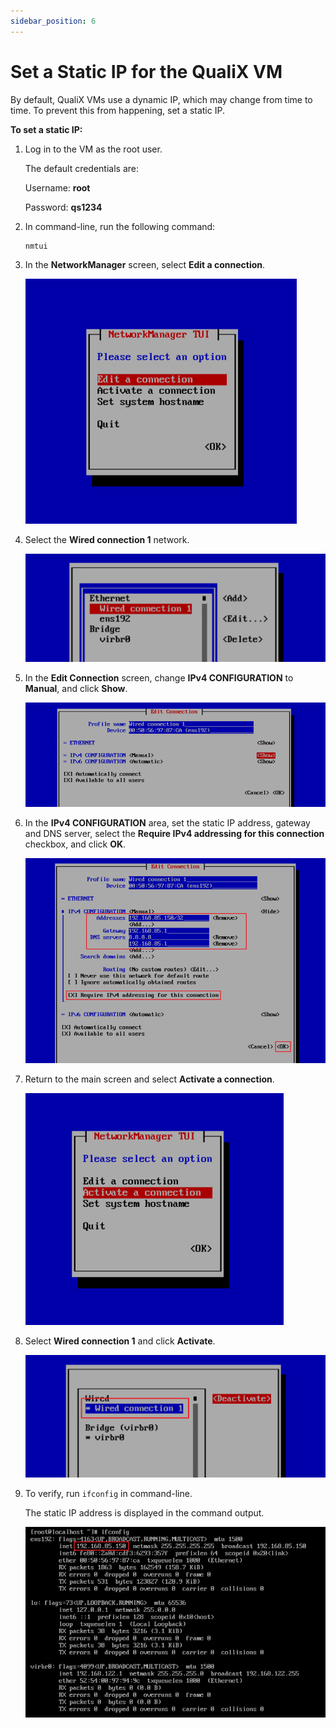 ```yaml
---
sidebar_position: 6
---
```


# Set a Static IP for the QualiX VM

By default, QualiX VMs use a dynamic IP, which may change from time to time. To prevent this from happening, set a static IP.

**To set a static IP:**

1. Log in to the VM as the root user.
    
    The default credentials are:
    
    Username: **root**
    
    Password: **qs1234**  
    
2. In command-line, run the following command:
    
    ```javascript
    nmtui
    ```
    
3. In the **NetworkManager** screen, select **Edit a connection**.
    
    ![](/Images/QualiX/QualiXNetworkManager.png)
    
4. Select the **Wired connection 1** network.
    
    ![](/Images/QualiX/QualiXMachineNetworks.png)
    
5. In the **Edit Connection** screen, change **IPv4 CONFIGURATION** to **Manual**, and click **Show**.
    
    ![](/Images/QualiX/QualiXEditConnectionScreen.png)
    
6. In the **IPv4 CONFIGURATION** area, set the static IP address, gateway and DNS server, select the **Require IPv4 addressing for this connection** checkbox, and click **OK**.
    
    ![](/Images/QualiX/QualiXConfigureNetwork.png)
    
7. Return to the main screen and select **Activate a connection**.
    
    ![](/Images/QualiX/QualiXActivateConnection.png)
    
8. Select **Wired connection 1** and click **Activate**.
    
    ![](/Images/QualiX/QualiXActivateConnection2.png)
    
9. To verify, run `ifconfig` in command-line.
    
    The static IP address is displayed in the command output.
    
    ![](/Images/QualiX/QualiXVerifyStaticVM.png)